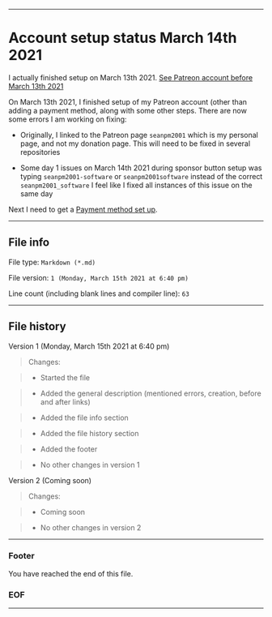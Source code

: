 
***

# Account setup status March 14th 2021

I actually finished setup on March 13th 2021. [See Patreon account before March 13th 2021](/SetupProcess/Origin/README.md)

On March 13th 2021, I finished setup of my Patreon account (other than adding a payment method, along with some other steps. There are now some errors I am working on fixing:

* Originally, I linked to the Patreon page `seanpm2001` which is my personal page, and not my donation page. This will need to be fixed in several repositories

* Some day 1 issues on March 14th 2021 during sponsor button setup was typing `seanpm2001-software` or `seanpm2001software` instead of the correct `seanpm2001_software` I feel like I fixed all instances of this issue on the same day

Next I need to get a [Payment method set up](/SetupProcess/March15th2021/PaymentMethod.md).

***

## File info

File type: `Markdown (*.md)`

File version: `1 (Monday, March 15th 2021 at 6:40 pm)`

Line count (including blank lines and compiler line): `63`

***

## File history

Version 1 (Monday, March 15th 2021 at 6:40 pm)

> Changes:

> * Started the file

> * Added the general description (mentioned errors, creation, before and after links)

> * Added the file info section

> * Added the file history section

> * Added the footer

> * No other changes in version 1

Version 2 (Coming soon)

> Changes:

> * Coming soon

> * No other changes in version 2

***

### Footer

You have reached the end of this file.

### EOF

***
